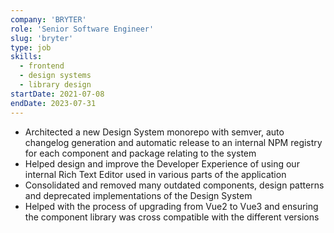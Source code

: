 ```yaml
---
company: 'BRYTER'
role: 'Senior Software Engineer'
slug: 'bryter'
type: job
skills:
  - frontend
  - design systems
  - library design
startDate: 2021-07-08
endDate: 2023-07-31
---
```


- Architected a new Design System monorepo with semver, auto changelog generation and automatic release to an internal NPM registry for each component and package relating to the system
- Helped design and improve the Developer Experience of using our internal Rich Text Editor used in various parts of the application
- Consolidated and removed many outdated components, design patterns and deprecated implementations of the Design System
- Helped with the process of upgrading from Vue2 to Vue3 and ensuring the component library was cross compatible with the different versions

<!-- I joined Bryter in 2021 as an IC for one of the core teams. As part of my onboarding I connected with members from the fledgling Design Systems team. I tried my best to work closely with them to upgrade the parts of my teams Frontend code that was using components from the Design System and ensure they were inline with the Design Systems team's guidelines. Eventually I was asked to join the Design Systems team and began working on learning how to build the system using Web Component, which was the technology that the team had landed on. It was a genuinely exciting project because it felt like we were at the cutting edge of web standards and it was proof that you didn't need intense Javascript libraries to get re-usability and consistency in your web applications.

Unfortunately there were several incompatibilities with Web Components and the testing suite we were using, namely the accessibility-based testing. The broader team had adopted a testing philosophy from the [Testing Library](https://testing-library.com) team and it was a good guiding light to push our engineers to ensure that the markup and aria properties they were using were accessible. The issue, at the time at least, was that the shadow DOM was closed off to the AOM and so our Testing Library tests would fail to see our components as accessible eventhough we had tested them with screenreaders and with keyboard navigation.

Over time the tension between the usefulness of Web Components, chiefly their ability to work across frameworks and the encapsulation of style to ensure consistency, was overshadowed by the frustrations they caused Engineers in using them. After a lot of conversations and heated discussions we decided to move back to Vue for the component library which was the main framework being used to build the application.

At this point the other members of the Design Systems team had decided to leave the company so I ended up leading this new initiative to move back to Vue. It was a very slow and difficult project. I began by finding any discrepancies between the more up-to-date Web Components to bring those style changes back to the legacy components. I also wrote documentation about which components to use or to swap out. The next phase was to begin building a new library repo separate from the core application as we had other projects/repos that needed access to the components and tooling from the Design System. The final thing we needed to consider was the library's compatibility for both Vue2 and Vue3. The Engineering team was aware that Vue2 was going to be reaching end of life and we would need to gradually upgrade the various parts of our app over the coming months.

As the year rolled on I began working with hiring managers to backfill the other positions on the Design Systems team and get me some much needed support. We hired a wonderful Engineer who had a lot of experience building out similar systems and we began working together to create all of the infrastructure and tooling for this new repo. The library was built with a semantic versioning system, automatic changelogs, some tooling to scaffold new components with the file structures and naming conventions of the rest of the library and much more. It wasn't all smooth sailing, we encountered a lot of cross-compatibility issues with Vue2 and Vue3 and had to forego some of the more interesting updates to Vue to make sure everything worked. Over time, and with the help of the broader Engineering team as well as some dedicated advocates of the Design System we began to swap out all of the old Web Components and the legacy components being used from within the monorepo.

I decided that I would leave the company mid-year and so in my final 6 months working there I did my best to advocate for the dissolution of the Design Systems team and redistribute the responsibility of the improvement and maintenance of the system onto the product team as a whole. Over the ~2 years I had been at the company I repeatedly became the bottleneck for information due to folks leaving the team or due to layoffs. I didn't want this system to die immediately after I left the company.

Sharing the responsibility of the Design System more broadly also freed me up to do some other work with Frontend teams. In the last few months before I left I contributed to a small group who was extracting the Rich Text Editor as had become tangled into the core product code. When I joined the group they had been doing really excellent work on the extraction but they were less focused on what it was like for internal Engineers to use it as a library or a package. I began asking some questions and working to design an interface to make it easier for Engineers to bring the library into their projects with as little fuss as possible while maintaining the flexibility that was needed for its various use cases. We all collaborated on the design of this interface and after a lot of pairing and adjustments we landed on a design that we all felt excited about.

I'm really happy with the work I did at Bryter. I learned a lot from my coworkers and I definitely grew my skillset as well as my general experience as an Engineer. -->
